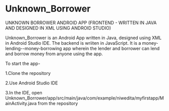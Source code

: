 # Unknown_Borrower
UNKNOWN BORROWER ANDROID APP
(FRONTEND - WRITTEN IN JAVA AND DESIGNED IN XML USING ANDROID STUDIO)

Unknown_Borrower is an Android App written in Java, designed using XML in Android Studio IDE. The backend is wriiten in JavaScript.
It is a money-lending--money-borrowing app wherein the lender and borrower can lend and borrow money from anyone using the app.

To start the app-

1.Clone the repository

2.Use Android Studio IDE

3.In the IDE, open Unknown_Borrower/app/src/main/java/com/example/niwedita/myfirstapp/MainActivity.java from the repository
